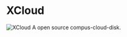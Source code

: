 # XCloud
![XCloud](https://github.com/Lqlsoftware/XCloud/blob/UI/Logo/XCLOUD.svg?raw=true)
A open source compus-cloud-disk.